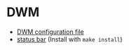# DWM

- [DWM configuration file](./dwm_config.h)
- [status bar](./status.c) (Install with `make install`)
